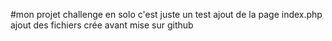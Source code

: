 #mon projet challenge en solo
c'est juste un test
ajout de la page index.php
ajout des fichiers crée avant mise sur github
